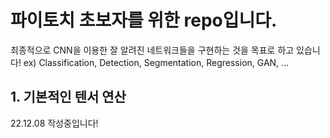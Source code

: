 # 파이토치 초보자를 위한 repo입니다.

최종적으로 CNN을 이용한 잘 알려진 네트워크들을 구현하는 것을 목표로 하고 있습니다!
ex) Classification, Detection, Segmentation, Regression, GAN, ...

## 1. 기본적인 텐서 연산

22.12.08 작성중입니다!
